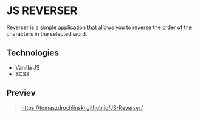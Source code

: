 # JS REVERSER

Reverser is a simple application that allows you to reverse the order of the characters in the selected word.

## Technologies

- Vanilla JS
- SCSS

## Previev
>https://tomaszdrochlinski.github.io/JS-Reverser/
